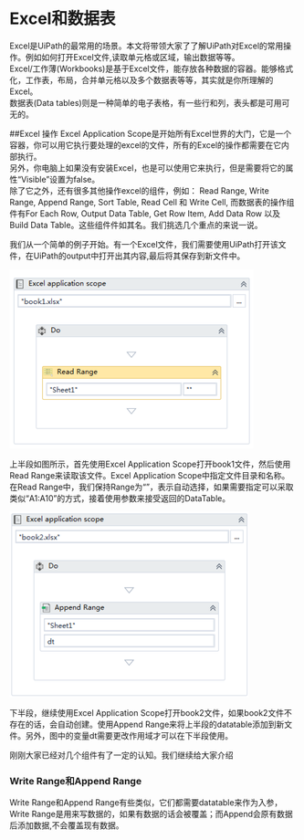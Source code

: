 # Excel和数据表

Excel是UiPath的最常用的场景。本文将带领大家了了解UiPath对Excel的常用操作。例如如何打开Excel文件,读取单元格或区域，输出数据等等。  
Excel/工作薄\(Workbooks\)是基于Excel文件，能存放各种数据的容器。能够格式化，工作表，布局，合并单元格以及多个数据表等等，其实就是你所理解的Excel。  
数据表\(Data tables\)则是一种简单的电子表格，有一些行和列，表头都是可用可无的。



##Excel 操作
Excel Application Scope是开始所有Excel世界的大门，它是一个容器，你可以用它执行要处理的excel的文件，所有的Excel的操作都需要在它内部执行。  
另外，你电脑上如果没有安装Excel，也是可以使用它来执行，但是需要将它的属性“Visible”设置为false。  
除了它之外，还有很多其他操作excel的组件，例如： Read Range, Write Range, Append Range, Sort Table, Read Cell 和 Write Cell, 而数据表的操作组件有For Each Row, Output Data Table, Get Row Item, Add Data Row 以及 Build Data Table。这些组件件如其名。我们挑选几个重点的来说一说。


我们从一个简单的例子开始。有一个Excel文件，我们需要使用UiPath打开该文件，在UiPath的output中打开出其内容,最后将其保存到新文件中。

![](/assets2.3/import1.png)

上半段如图所示，首先使用Excel Application Scope打开book1文件，然后使用Read Range来读取该文件。Excel Application Scope中指定文件目录和名称。在Read Range中，我们保持Range为“”，表示自动选择，如果需要指定可以采取类似“A1:A10”的方式，接着使用参数来接受返回的DataTable。

![](/assets2.3/import2.png)

下半段，继续使用Excel Application Scope打开book2文件，如果book2文件不存在的话，会自动创建。使用Append Range来将上半段的datatable添加到新文件。另外，图中的变量dt需要更改作用域才可以在下半段使用。

刚刚大家已经对几个组件有了一定的认知。我们继续给大家介绍

### Write Range和Append Range

Write Range和Append Range有些类似，它们都需要datatable来作为入参，Write Range是用来写数据的，如果有数据的话会被覆盖；而Append会原有数据后添加数据,不会覆盖现有数据。

